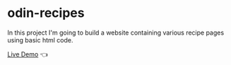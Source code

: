 # odin-recipes
In this project I'm going to build a website containing various recipe pages using basic html code.

[Live Demo](https://htmlpreview.github.io/?https://github.com/violydesigns/odin-recipes/blob/main/index.html) :point_left:

